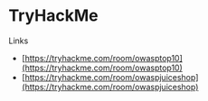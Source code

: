 # TryHackMe

Links
- [https://tryhackme.com/room/owasptop10](https://tryhackme.com/room/owasptop10)
- [https://tryhackme.com/room/owaspjuiceshop](https://tryhackme.com/room/owaspjuiceshop)